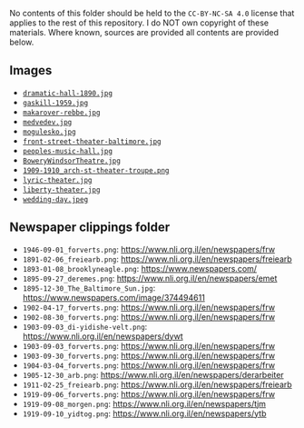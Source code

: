 No contents of this folder should be held to the  `CC-BY-NC-SA 4.0` license that applies to the rest of this repository.
I do NOT own copyright of these materials. Where known, sources are provided all contents are provided below.

## Images

- [`dramatic-hall-1890.jpg`](https://archive.nyu.edu/handle/2451/56843)
- [`gaskill-1959.jpg`](https://www.ocfrealty.com/naked-philly/society-hill/delorean-time-machine-5th-gaskill/)
- [`makarover-rebbe.jpg`](https://jewua.org/makarov/)
- [`medvedev.jpg`](https://www.centropa.org/en/photo/portrait-mikhail-efimovich-medvedev-meer-haimovich-bernshtein)
- [`mogulesko.jpg`](https://en.wikipedia.org/wiki/Sigmund_Mogulesko)
- [`front-street-theater-baltimore.jpg`](https://www.reddit.com/r/Lost_Architecture/comments/vgznrj/front_street_theater_baltimore_md_18291904/)
- [`peoples-music-hall.jpg`](https://cinematreasures.org/theaters/60205)
- [`BoweryWindsorTheatre.jpg`](https://www.boweryalliance.org/did-you-know-this-about-the-bowery/)
- [`1909-1910_arch-st-theater-troupe.png`](https://twitter.com/schmeterpitz/status/1527979480119123969)
- [`lyric-theater.jpg`](https://www.museumoffamilyhistory.com/brooklyn/yt/theatres.htm)
- [`liberty-theater.jpg`](https://www.museumoffamilyhistory.com/brooklyn/yt/theatres.htm)
- [`wedding-day.jpeg`](https://www.loc.gov/resource/ihas.200186076.0/)


## Newspaper clippings folder

- `1946-09-01_forverts.png`: <https://www.nli.org.il/en/newspapers/frw>
- `1891-02-06_freiearb.png`: <https://www.nli.org.il/en/newspapers/freiearb>
- `1893-01-08_brooklyneagle.png`: <https://www.newspapers.com/>
- `1895-09-27_deremes.png`: <https://www.nli.org.il/en/newspapers/emet>
- `1895-12-30_The_Baltimore_Sun.jpg`: <https://www.newspapers.com/image/374494611>
- `1902-04-17_forverts.png`: <https://www.nli.org.il/en/newspapers/frw>
- `1902-08-30_forverts.png`: <https://www.nli.org.il/en/newspapers/frw> 
- `1903-09-03_di-yidishe-velt.png`: <https://www.nli.org.il/en/newspapers/dywt> 
- `1903-09-03_forverts.png`: <https://www.nli.org.il/en/newspapers/frw> 
- `1903-09-30_forverts.png`: <https://www.nli.org.il/en/newspapers/frw> 
- `1904-03-04_forverts.png`: <https://www.nli.org.il/en/newspapers/frw> 
- `1905-12-30_arb.png`: <https://www.nli.org.il/en/newspapers/derarbeiter> 
- `1911-02-25_freiearb.png`: <https://www.nli.org.il/en/newspapers/freiearb>
- `1919-09-06_forverts.png`: <https://www.nli.org.il/en/newspapers/frw> 
- `1919-09-08_morgen.png`: <https://www.nli.org.il/en/newspapers/tjm> 
- `1919-09-10_yidtog.png`: <https://www.nli.org.il/en/newspapers/ytb>